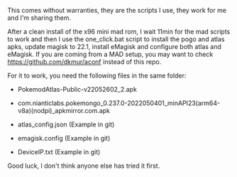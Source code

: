 This comes without warranties, they are the scripts I use, they work for me and I'm sharing them. 

After a clean install of the x96 mini mad rom, I wait 11min for the mad scripts to work and then I use the one_click.bat script to install the pogo and atlas apks, update magisk to 22.1, install eMagisk and configure both atlas and eMagisk. If you are coming from a MAD setup, you may want to check https://github.com/dkmur/aconf instead of this repo. 


For it to work, you need the following files in the same folder:

* PokemodAtlas-Public-v22052602_2.apk

* com.nianticlabs.pokemongo_0.237.0-2022050401_minAPI23(arm64-v8a)(nodpi)_apkmirror.com.apk

* atlas_config.json (Example in git)

* emagisk.config (Example in git)

* DeviceIP.txt (Example in git)


Good luck, I don't think anyone else has tried it first.
